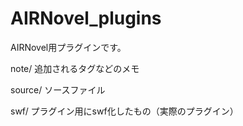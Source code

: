 # AIRNovel_plugins

AIRNovel用プラグインです。

note/ 追加されるタグなどのメモ

source/ ソースファイル

swf/ プラグイン用にswf化したもの（実際のプラグイン）
